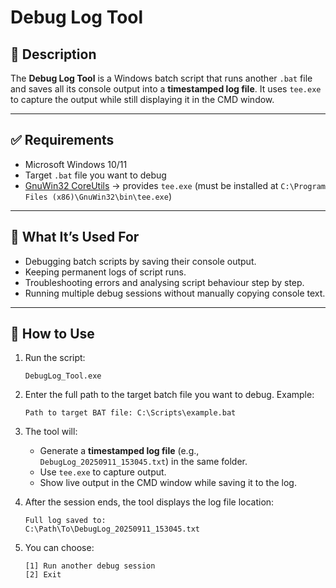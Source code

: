 # Debug Log Tool

## 📌 Description

The **Debug Log Tool** is a Windows batch script that runs another `.bat` file and saves all its console output into a **timestamped log file**.
It uses `tee.exe` to capture the output while still displaying it in the CMD window.

---

## ✅ Requirements

* Microsoft Windows 10/11
* Target `.bat` file you want to debug
* [GnuWin32 CoreUtils](https://sourceforge.net/projects/gnuwin32/) → provides `tee.exe` (must be installed at `C:\Program Files (x86)\GnuWin32\bin\tee.exe`)

---

## 🎯 What It’s Used For

* Debugging batch scripts by saving their console output.
* Keeping permanent logs of script runs.
* Troubleshooting errors and analysing script behaviour step by step.
* Running multiple debug sessions without manually copying console text.

---

## 🚀 How to Use

1. Run the script:

   ```
   DebugLog_Tool.exe
   ```

2. Enter the full path to the target batch file you want to debug. Example:

   ```
   Path to target BAT file: C:\Scripts\example.bat
   ```

3. The tool will:

   * Generate a **timestamped log file** (e.g., `DebugLog_20250911_153045.txt`) in the same folder.
   * Use `tee.exe` to capture output.
   * Show live output in the CMD window while saving it to the log.

4. After the session ends, the tool displays the log file location:

   ```
   Full log saved to:
   C:\Path\To\DebugLog_20250911_153045.txt
   ```

5. You can choose:

   ```
   [1] Run another debug session
   [2] Exit
   ```
